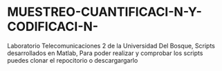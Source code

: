 # MUESTREO-CUANTIFICACI-N-Y-CODIFICACI-N-
Laboratorio Telecomunicaciones 2 de la Universidad Del Bosque, Scripts desarrollados en Matlab, Para poder realizar y comprobar los scripts puedes clonar el repocitorio o descargargarlo
